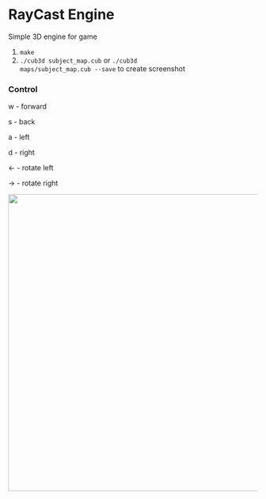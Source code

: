# RayCast Engine
Simple 3D engine for game

1. <code>make</code>
2. <code>./cub3d subject_map.cub</code> or <code>./cub3d maps/subject_map.cub --save</code> to create screenshot

### Control

<p>w - forward</br>
<p>s - back</br>
<p>a - left</br>
<p>d - right</br>
<p>&#8592 - rotate left</br>
<p>&#8594 - rotate right</p>

<img src="https://media.giphy.com/media/URQ04mBQ1MAftGXW9u/giphy.gif" width="720" height="600"/>
